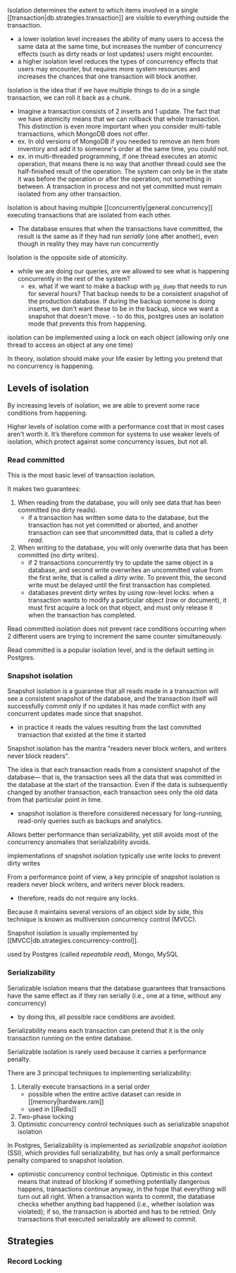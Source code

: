 
Isolation determines the extent to which items involved in a single [[transaction|db.strategies.transaction]] are visible to everything outside the transaction.
- a lower isolation level increases the ability of many users to access the same data at the same time, but increases the number of concurrency effects (such as dirty reads or lost updates) users might encounter. 
- a higher isolation level reduces the types of concurrency effects that users may encounter, but requires more system resources and increases the chances that one transaction will block another.

Isolation is the idea that if we have multiple things to do in a single transaction, we can roll it back as a chunk.
- Imagine a transaction consists of 2 inserts and 1 update. The fact that we have atomicity means that we can rollback that whole transaction. This distinction is even more important when you consider multi-table transactions, which MongoDB does not offer.
- ex. In old versions of MongoDB if you needed to remove an item from inventory and add it to someone's order at the same time, you could not.
- ex. in multi-threaded programming, if one thread executes an atomic operation, that means there is no way that another thread could see the half-finished result of the operation. The system can only be in the state it was before the operation or after the operation, not something in between.
A transaction in process and not yet committed must remain isolated from any other transaction.

Isolation is about having multiple [[concurrently|general.concurrency]] executing transactions that are isolated from each other.
- The database ensures that when the transactions have committed, the result is the same as if they had run *serially* (one after another), even though in reality they may have run concurrently

Isolation is the opposite side of atomicity.
- while we are doing our queries, are we allowed to see what is happening concurrently in the rest of the system?
	- ex. what if we want to make a backup with `pg_dump` that needs to run for several hours? That backup needs to be a consistent snapshot of the production database. If during the backup someone is doing inserts, we don't want these to be in the backup, since we want a snapshot that doesn't move.		- to do this, postgres uses an isolation mode that prevents this from happening.	

isolation can be implemented using a lock on each object (allowing only one thread to access an object at any one time)

In theory, isolation should make your life easier by letting you pretend that no concurrency is happening.

## Levels of isolation
By increasing levels of isolation, we are able to prevent some race conditions from happening.

Higher levels of isolation come with a performance cost that in most cases aren't worth it. It’s therefore common for systems to use weaker levels of isolation, which protect against some concurrency issues, but not all. 

### Read committed
This is the most basic level of transaction isolation.

It makes two guarantees:
1. When reading from the database, you will only see data that has been committed (no dirty reads).
	- if a transaction has written some data to the database, but the transaction has not yet committed or aborted, and another transaction can see that uncommitted data, that is called a *dirty read*.
2. When writing to the database, you will only overwrite data that has been committed (no dirty writes).
	- if 2 transactions concurrently try to update the same object in a database, and second write overwrites an uncommitted value from the first write, that is called a *dirty write*. To prevent this, the second write must be delayed until the first transaction has completed.
	- databases prevent dirty writes by using row-level locks: when a transaction wants to modify a particular object (row or document), it must first acquire a lock on that object, and must only release it when the transaction has completed. 

Read committed isolation does not prevent race conditions occurring when 2 different users are trying to increment the same counter simultaneously.

Read committed is a popular isolation level, and is the default setting in Postgres.

### Snapshot isolation
Snapshot isolation is a guarantee that all reads made in a transaction will see a consistent snapshot of the database, and the transaction itself will successfully commit only if no updates it has made conflict with any concurrent updates made since that snapshot.
- in practice it reads the values resulting from the last committed transaction that existed at the time it started

Snapshot isolation has the mantra "readers never block writers, and writers never block readers".

The idea is that each transaction reads from a consistent snapshot of the database— that is, the transaction sees all the data that was committed in the database at the start of the transaction. Even if the data is subsequently changed by another transaction, each transaction sees only the old data from that particular point in time.
- snapshot isolation is therefore considered necessary for long-running, read-only queries such as backups and analytics. 

Allows better performance than serializability, yet still avoids most of the concurrency anomalies that serializability avoids.

implementations of snapshot isolation typically use write locks to prevent dirty writes

From a performance point of view, a key principle of snapshot isolation is readers never block writers, and writers never block readers. 
- therefore, reads do not require any locks.

Because it maintains several versions of an object side by side, this technique is known as multiversion concurrency control (MVCC).

Snapshot isolation is usually implemented by [[MVCC|db.strategies.concurrency-control]].

used by Postgres (called *repeatable read*), Mongo, MySQL

### Serializability
Serializable isolation means that the database guarantees that transactions have the same effect as if they ran serially (i.e., one at a time, without any concurrency)
- by doing this, all possible race conditions are avoided.

Serializability means each transaction can pretend that it is the only transaction running on the entire database. 

Serializable isolation is rarely used because it carries a performance penalty.

There are 3 principal techniques to implementing serializability:
1. Literally execute transactions in a serial order
	- possible when the entire active dataset can reside in [[memory|hardware.ram]]
	- used in [[Redis]]
2. Two-phase locking
3. Optimistic concurrency control techniques such as serializable snapshot isolation

In Postgres, Serializability is implemented as *serializable snapshot isolation* (SSI), which provides full serializability, but has only a small performance penalty compared to snapshot isolation. 
- optimistic concurrency control technique. Optimistic in this context means that instead of blocking if something potentially dangerous happens, transactions continue anyway, in the hope that everything will turn out all right. When a transaction wants to commit, the database checks whether anything bad happened (i.e., whether isolation was violated); if so, the transaction is aborted and has to be retried. Only transactions that executed serializably are allowed to commit.

## Strategies
### Record Locking
